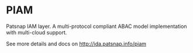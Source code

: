 # PIAM

Patsnap IAM layer. A multi-protocol compliant ABAC model implementation with multi-cloud support. 

See more details and docs on http://ida.patsnap.info/piam
